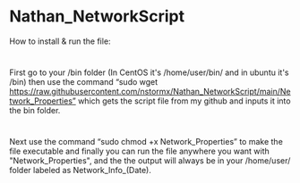 # Nathan_NetworkScript

How to install & run the file:
#
First go to your /bin folder (In CentOS it's /home/user/bin/ and in ubuntu it's /bin) then use the command “sudo wget https://raw.githubusercontent.com/nstormx/Nathan_NetworkScript/main/Network_Properties” which gets the script file from my github and inputs it into the bin folder. 
#
Next use the command “sudo chmod +x Network_Properties” to make the file executable and finally you can run the file anywhere you want with "Network_Properties", and the the output will always be in your /home/user/ folder labeled as Network_Info_(Date).

